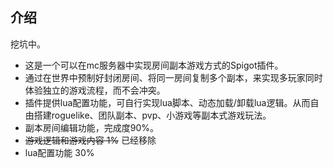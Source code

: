 ## 介绍
挖坑中。
* 这是一个可以在mc服务器中实现房间副本游戏方式的Spigot插件。
* 通过在世界中预制好封闭房间、将同一房间复制多个副本，来实现多玩家同时体验独立的游戏流程，而不会冲突。
* 插件提供lua配置功能，可自行实现lua脚本、动态加载/卸载lua逻辑。从而自由搭建roguelike、团队副本、pvp、小游戏等副本式游戏玩法。
* 副本房间编辑功能，完成度90%。
* ~~游戏逻辑和游戏内容 1%~~ 已经移除
* lua配置功能 30%

